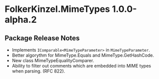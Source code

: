 # FolkerKinzel.MimeTypes 1.0.0-alpha.2
## Package Release Notes
- Implements `IComparable<MimeTypeParameter>` in `MimeTypeParameter`.
- Better algorythm for MimeType.Equals and MimeType.GetHashCode.
- New class MimeTypeEqualityComparer.
- Ability to filter out comments which are embedded into MIME types when parsing. (RFC 822).